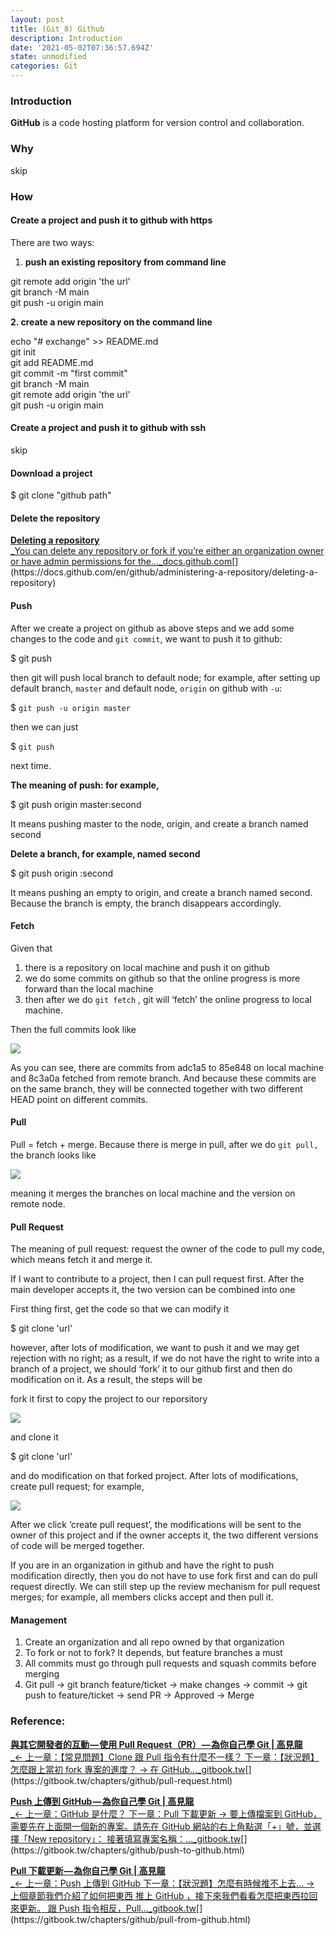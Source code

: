 ```yaml
---
layout: post
title: (Git_8) Github
description: Introduction
date: '2021-05-02T07:36:57.694Z'
state: unmodified
categories: Git
---
```


### Introduction

**GitHub** is a code hosting platform for version control and collaboration.

### Why

skip

### How

#### Create a project and push it to github with https

There are two ways:

1.  **push an existing repository from command line**

git remote add origin 'the url'  
git branch -M main  
git push -u origin main

**2\. create a new repository on the command line**

echo "# exchange" >> README.md  
git init  
git add README.md  
git commit -m "first commit"  
git branch -M main  
git remote add origin 'the url'  
git push -u origin main

#### Create a project and push it to github with ssh

skip

#### Download a project

$ git clone "github path"

#### Delete the repository

[**Deleting a repository**  
_You can delete any repository or fork if you’re either an organization owner or have admin permissions for the…_docs.github.com](https://docs.github.com/en/github/administering-a-repository/deleting-a-repository "https://docs.github.com/en/github/administering-a-repository/deleting-a-repository")[](https://docs.github.com/en/github/administering-a-repository/deleting-a-repository)

#### Push

After we create a project on github as above steps and we add some changes to the code and `git commit`, we want to push it to github:

$ git push

then git will push local branch to default node; for example, after setting up default branch, `master` and default node, `origin` on github with `-u`:

$ `git push -u origin master`

then we can just

$ `git push`

next time.

**The meaning of push: for example,**

$ git push origin master:second

It means pushing master to the node, origin, and create a branch named second

**Delete a branch, for example, named second**

$ git push origin :second

It means pushing an empty to origin, and create a branch named second. Because the branch is empty, the branch disappears accordingly.

#### Fetch

Given that

1.  there is a repository on local machine and push it on github
2.  we do some commits on github so that the online progress is more forward than the local machine
3.  then after we do `git fetch` , git will ‘fetch’ the online progress to local machine.

Then the full commits look like

![](/Users/chenyongzhe/coding/practice_not_for_github/javascript_practice/medium-to-markdown/medium-export/posts/md_1623056197395/img/1__O1mKn3HJE8CLwy6iti1__qQ.png)

As you can see, there are commits from adc1a5 to 85e848 on local machine and 8c3a0a fetched from remote branch. And because these commits are on the same branch, they will be connected together with two different HEAD point on different commits.

#### Pull

Pull = fetch + merge. Because there is merge in pull, after we do `git pull,` the branch looks like

![](/Users/chenyongzhe/coding/practice_not_for_github/javascript_practice/medium-to-markdown/medium-export/posts/md_1623056197395/img/1__Q1oyPGHGAvu07__OS9IRb9A.png)

meaning it merges the branches on local machine and the version on remote node.

#### Pull Request

The meaning of pull request: request the owner of the code to pull my code, which means fetch it and merge it.

If I want to contribute to a project, then I can pull request first. After the main developer accepts it, the two version can be combined into one

First thing first, get the code so that we can modify it

$ git clone 'url'

however, after lots of modification, we want to push it and we may get rejection with no right; as a result, if we do not have the right to write into a branch of a project, we should ‘fork’ it to our github first and then do modification on it. As a result, the steps will be

fork it first to copy the project to our reporsitory

![](/Users/chenyongzhe/coding/practice_not_for_github/javascript_practice/medium-to-markdown/medium-export/posts/md_1623056197395/img/1__lgHVlwAZmL0dvgF622BD4A.png)

and clone it

$ git clone 'url'

and do modification on that forked project. After lots of modifications, create pull request; for example,

![](/Users/chenyongzhe/coding/practice_not_for_github/javascript_practice/medium-to-markdown/medium-export/posts/md_1623056197395/img/1__VcZSbSXXzCImMp0GnE5GfA.png)

After we click ‘create pull request’, the modifications will be sent to the owner of this project and if the owner accepts it, the two different versions of code will be merged together.

If you are in an organization in github and have the right to push modification directly, then you do not have to use fork first and can do pull request directly. We can still step up the review mechanism for pull request merges; for example, all members clicks accept and then pull it.

#### Management

1.  Create an organization and all repo owned by that organization
2.  To fork or not to fork? It depends, but feature branches a must
3.  All commits must go through pull requests and squash commits before merging
4.  Git pull -> git branch feature/ticket -> make changes -> commit -> git push to feature/ticket -> send PR -> Approved -> Merge

### Reference:

[**與其它開發者的互動 — 使用 Pull Request（PR） — 為你自己學 Git | 高見龍**  
_← 上一章：【常見問題】Clone 跟 Pull 指令有什麼不一樣？ 下一章：【狀況題】怎麼跟上當初 fork 專案的進度？ → 在 GitHub…_gitbook.tw](https://gitbook.tw/chapters/github/pull-request.html "https://gitbook.tw/chapters/github/pull-request.html")[](https://gitbook.tw/chapters/github/pull-request.html)

[**Push 上傳到 GitHub — 為你自己學 Git | 高見龍**  
_← 上一章：GitHub 是什麼？ 下一章：Pull 下載更新 → 要上傳檔案到 GitHub，需要先在上面開一個新的專案。請先在 GitHub 網站的右上角點選「+」號，並選擇「New repository」： 接著填寫專案名稱：…_gitbook.tw](https://gitbook.tw/chapters/github/push-to-github.html "https://gitbook.tw/chapters/github/push-to-github.html")[](https://gitbook.tw/chapters/github/push-to-github.html)

[**Pull 下載更新 — 為你自己學 Git | 高見龍**  
_← 上一章：Push 上傳到 GitHub 下一章：【狀況題】怎麼有時候推不上去… → 上個章節我們介紹了如何把東西 推上 GitHub ，接下來我們看看怎麼把東西拉回來更新。 跟 Push 指令相反，Pull…_gitbook.tw](https://gitbook.tw/chapters/github/pull-from-github.html "https://gitbook.tw/chapters/github/pull-from-github.html")[](https://gitbook.tw/chapters/github/pull-from-github.html)